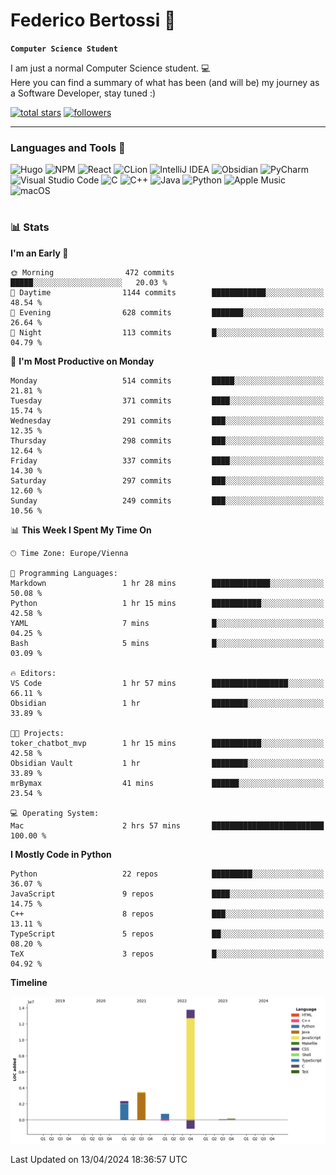 # Federico Bertossi 🚀

**`Computer Science Student`**

[//]: # (Thanks to @ForrestKnight for the inspiration.)

<!-- TODO: Insert a banner image -->

I am just a normal Computer Science student. 💻 </br>
Here you can find a summary of what has been (and will be) my journey as a Software Developer, stay tuned :)

   <p>
      <a href="https://github.com/mrBymax?tab=repositories&sort=stargazers">
         <img alt="total stars" title="Total stars on GitHub" src="https://custom-icon-badges.demolab.com/github/stars/mrBymax?color=55960c&style=for-the-badge&labelColor=488207&logo=star"/></a>
<a href="https://github.com/mrBymax?tab=followers">
         <img alt="followers" title="Follow me on Github" src="https://custom-icon-badges.demolab.com/github/followers/mrBymax?color=236ad3&labelColor=1155ba&style=for-the-badge&logo=person-add&label=Follow&logoColor=white"/></a>
   </p>

---

<!-- TODO: Insert a GIF -->
### Languages and Tools 🧰

<!-- TODO: Change it with shields -->
![Hugo](https://img.shields.io/badge/Hugo-black.svg?style=for-the-badge&logo=Hugo)
![NPM](https://img.shields.io/badge/NPM-%23CB3837.svg?style=for-the-badge&logo=npm&logoColor=white)
![React](https://img.shields.io/badge/react-%2320232a.svg?style=for-the-badge&logo=react&logoColor=%2361DAFB)
![CLion](https://img.shields.io/badge/CLion-black?style=for-the-badge&logo=clion&logoColor=white)
![IntelliJ IDEA](https://img.shields.io/badge/IntelliJIDEA-000000.svg?style=for-the-badge&logo=intellij-idea&logoColor=white)
![Obsidian](https://img.shields.io/badge/Obsidian-%23483699.svg?style=for-the-badge&logo=obsidian&logoColor=white)
![PyCharm](https://img.shields.io/badge/pycharm-143?style=for-the-badge&logo=pycharm&logoColor=black&color=black&labelColor=green)
![Visual Studio Code](https://img.shields.io/badge/Visual%20Studio%20Code-0078d7.svg?style=for-the-badge&logo=visual-studio-code&logoColor=white)
![C](https://img.shields.io/badge/c-%2300599C.svg?style=for-the-badge&logo=c&logoColor=white)
![C++](https://img.shields.io/badge/c++-%2300599C.svg?style=for-the-badge&logo=c%2B%2B&logoColor=white)
![Java](https://img.shields.io/badge/java-%23ED8B00.svg?style=for-the-badge&logo=openjdk&logoColor=white)
![Python](https://img.shields.io/badge/python-3670A0?style=for-the-badge&logo=python&logoColor=ffdd54)
![Apple Music](https://img.shields.io/badge/Apple_Music-9933CC?style=for-the-badge&logo=apple-music&logoColor=white)
![macOS](https://img.shields.io/badge/mac%20os-000000?style=for-the-badge&logo=macos&logoColor=F0F0F0)


#

### 📊 Stats

<!-- ![My GitHub stats](https://github-readme-stats.vercel.app/api?username=mrBymax&show_icons=true&theme=dracula) -->


<!--START_SECTION:waka-->
**I'm an Early 🐤** 

```text
🌞 Morning                472 commits         █████░░░░░░░░░░░░░░░░░░░░   20.03 % 
🌆 Daytime                1144 commits        ████████████░░░░░░░░░░░░░   48.54 % 
🌃 Evening                628 commits         ███████░░░░░░░░░░░░░░░░░░   26.64 % 
🌙 Night                  113 commits         █░░░░░░░░░░░░░░░░░░░░░░░░   04.79 % 
```
📅 **I'm Most Productive on Monday** 

```text
Monday                   514 commits         █████░░░░░░░░░░░░░░░░░░░░   21.81 % 
Tuesday                  371 commits         ████░░░░░░░░░░░░░░░░░░░░░   15.74 % 
Wednesday                291 commits         ███░░░░░░░░░░░░░░░░░░░░░░   12.35 % 
Thursday                 298 commits         ███░░░░░░░░░░░░░░░░░░░░░░   12.64 % 
Friday                   337 commits         ████░░░░░░░░░░░░░░░░░░░░░   14.30 % 
Saturday                 297 commits         ███░░░░░░░░░░░░░░░░░░░░░░   12.60 % 
Sunday                   249 commits         ███░░░░░░░░░░░░░░░░░░░░░░   10.56 % 
```


📊 **This Week I Spent My Time On** 

```text
🕑︎ Time Zone: Europe/Vienna

💬 Programming Languages: 
Markdown                 1 hr 28 mins        █████████████░░░░░░░░░░░░   50.08 % 
Python                   1 hr 15 mins        ███████████░░░░░░░░░░░░░░   42.58 % 
YAML                     7 mins              █░░░░░░░░░░░░░░░░░░░░░░░░   04.25 % 
Bash                     5 mins              █░░░░░░░░░░░░░░░░░░░░░░░░   03.09 % 

🔥 Editors: 
VS Code                  1 hr 57 mins        █████████████████░░░░░░░░   66.11 % 
Obsidian                 1 hr                ████████░░░░░░░░░░░░░░░░░   33.89 % 

🐱‍💻 Projects: 
toker_chatbot_mvp        1 hr 15 mins        ███████████░░░░░░░░░░░░░░   42.58 % 
Obsidian Vault           1 hr                ████████░░░░░░░░░░░░░░░░░   33.89 % 
mrBymax                  41 mins             ██████░░░░░░░░░░░░░░░░░░░   23.54 % 

💻 Operating System: 
Mac                      2 hrs 57 mins       █████████████████████████   100.00 % 
```

**I Mostly Code in Python** 

```text
Python                   22 repos            █████████░░░░░░░░░░░░░░░░   36.07 % 
JavaScript               9 repos             ████░░░░░░░░░░░░░░░░░░░░░   14.75 % 
C++                      8 repos             ███░░░░░░░░░░░░░░░░░░░░░░   13.11 % 
TypeScript               5 repos             ██░░░░░░░░░░░░░░░░░░░░░░░   08.20 % 
TeX                      3 repos             █░░░░░░░░░░░░░░░░░░░░░░░░   04.92 % 
```



**Timeline**

![Lines of Code chart](https://raw.githubusercontent.com/mrBymax/mrBymax/main/assets/bar_graph.png)


 Last Updated on 13/04/2024 18:36:57 UTC
<!--END_SECTION:waka-->


[linkedin]: https://linkedin.com/federico-bertossi
[website]:  https://www.federicobertossi.com

</details>
